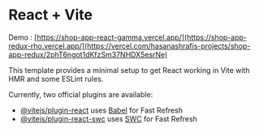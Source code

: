 # React + Vite

Demo : [https://shop-app-react-gamma.vercel.app/](https://shop-app-redux-rho.vercel.app/](https://vercel.com/hasanashrafis-projects/shop-app-redux/2phT6ngot1dKfzSm37NHDX5esrNe)

This template provides a minimal setup to get React working in Vite with HMR and some ESLint rules.

Currently, two official plugins are available:

- [@vitejs/plugin-react](https://github.com/vitejs/vite-plugin-react/blob/main/packages/plugin-react/README.md) uses [Babel](https://babeljs.io/) for Fast Refresh
- [@vitejs/plugin-react-swc](https://github.com/vitejs/vite-plugin-react-swc) uses [SWC](https://swc.rs/) for Fast Refresh
